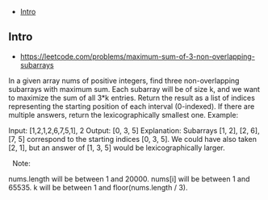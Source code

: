 - [Intro](#intro)

## Intro

- https://leetcode.com/problems/maximum-sum-of-3-non-overlapping-subarrays

In a given array nums of positive integers, find three non-overlapping subarrays with maximum sum.
Each subarray will be of size k, and we want to maximize the sum of all 3*k entries.
Return the result as a list of indices representing the starting position of each interval (0-indexed). If there are multiple answers, return the lexicographically smallest one.
Example:

Input: [1,2,1,2,6,7,5,1], 2
Output: [0, 3, 5]
Explanation: Subarrays [1, 2], [2, 6], [7, 5] correspond to the starting indices [0, 3, 5].
We could have also taken [2, 1], but an answer of [1, 3, 5] would be lexicographically larger.

 
Note:

nums.length will be between 1 and 20000.
nums[i] will be between 1 and 65535.
k will be between 1 and floor(nums.length / 3).

 
